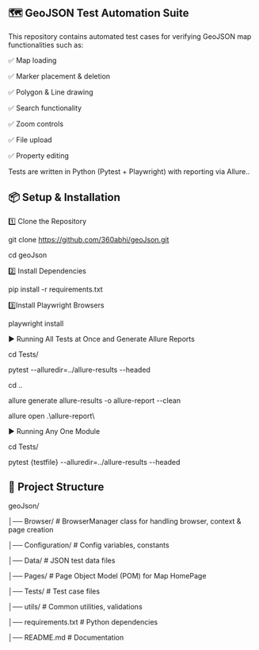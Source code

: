 ## 🗺️ GeoJSON Test Automation Suite

This repository contains automated test cases for verifying GeoJSON map functionalities such as:

✅ Map loading

✅ Marker placement & deletion

✅ Polygon & Line drawing

✅ Search functionality

✅ Zoom controls

✅ File upload

✅ Property editing

Tests are written in Python (Pytest + Playwright) with reporting via Allure..


## 📦 Setup & Installation

1️⃣ Clone the Repository

git clone https://github.com/360abhi/geoJson.git

cd geoJson

2️⃣ Install Dependencies

pip install -r requirements.txt

3️⃣Install Playwright Browsers

️playwright install

▶️ Running All Tests at Once and Generate Allure Reports

cd Tests/

pytest --alluredir=../allure-results --headed

cd ..

allure generate allure-results -o allure-report --clean

allure open .\allure-report\

▶️ Running Any One Module

cd Tests/

pytest {testfile} --alluredir=../allure-results --headed

## 📂 Project Structure  

geoJson/

│── Browser/             # BrowserManager class for handling browser, context & page creation

│── Configuration/       # Config variables, constants

│── Data/                # JSON test data files

│── Pages/               # Page Object Model (POM) for Map HomePage

│── Tests/               # Test case files

│── utils/               # Common utilities, validations

│── requirements.txt     # Python dependencies

│── README.md            # Documentation




